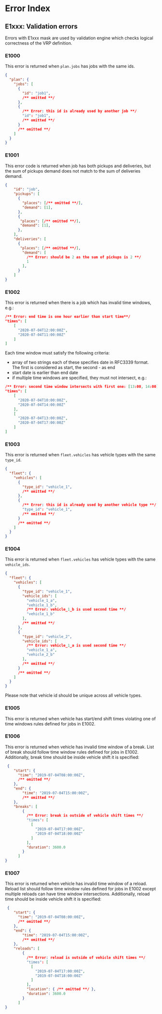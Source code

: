 # Error Index

## E1xxx: Validation errors

Errors with E1xxx mask are used by validation engine which checks logical correctness of the VRP definition.


### E1000

This error is returned when `plan.jobs` has jobs with the same ids.

```json
{
  "plan": {
    "jobs": [
      {
        "id": "job1",
        /** omitted **/
      },
      {
        /** Error: this id is already used by another job **/
        "id": "job1",
        /** omitted **/
      }
      /** omitted **/
    ]
  }
}
```


### E1001

This error code is returned when job has both pickups and deliveries, but the sum of pickups demand does not match to
the sum of deliveries demand.

```json
{
    "id": "job",
    "pickups": [
      {
        "places": [/** omitted **/],
        "demand": [1],
      },
      {
       "places": [/** omitted **/],
       "demand": [1],
      },
    ],
    "deliveries": [
      {
       "places": [/** omitted **/],
        "demand": [
          /** Error: should be 2 as the sum of pickups is 2 **/
          1
        ],
      }
    ]
}
```

### E1002

This error is returned when there is a job which has invalid time windows, e.g.:

```json
/** Error: end time is one hour earlier than start time**/
"times": [
    [
      "2020-07-04T12:00:00Z",
      "2020-07-04T11:00:00Z"
    ]
]
```

Each time window must satisfy the following criteria:

* array of two strings each of these specifies date in RFC3339 format. The first is considered as start,
the second - as end
* start date is earlier than end date
* if multiple time windows are specified, they must not intersect, e.g.:

```json
/** Error: second time window intersects with first one: [13:00, 14:00] **/
"times": [
    [
      "2020-07-04T10:00:00Z",
      "2020-07-04T14:00:00Z"
    ],
    [
      "2020-07-04T13:00:00Z",
      "2020-07-04T17:00:00Z"
    ]
]
```

### E1003

This error is returned when `fleet.vehicles` has vehicle types with the same `type_id`.

```json
{
  "fleet": {
    "vehicles": [
      {
        "type_id": "vehicle_1",
        /** omitted **/
      },
      {
        /** Error: this id is already used by another vehicle type **/
        "type_id": "vehicle_1",
        /** omitted **/
      }
      /** omitted **/
    ]
  }
}
```

### E1004

This error is returned when `fleet.vehicles` has vehicle types with the same `vehicle_ids`.

```json
{
  "fleet": {
    "vehicles": [
      {
        "type_id": "vehicle_1",
        "vehicle_ids": [
          "vehicle_1_a",
          "vehicle_1_b",
          /** Error: vehicle_1_b is used second time **/
          "vehicle_1_b"
        ],
        /** omitted **/
      },
      {
        "type_id": "vehicle_2",
        "vehicle_ids": [
          /** Error: vehicle_1_a is used second time **/
          "vehicle_1_a",
          "vehicle_2_b"
        ],
        /** omitted **/
      }
      /** omitted **/
    ]
  }
}
```

Please note that vehicle id should be unique across all vehicle types.


### E1005

This error is returned when vehicle has start/end shift times violating one of time windows rules defined for jobs in E1002.


### E1006

This error is returned when vehicle has invalid time window of a break. List of break should follow time window rules
defined for jobs in E1002. Additionally, break time should be inside vehicle shift it is specified:

```json
 {
    "start": {
      "time": "2019-07-04T08:00:00Z",
      /** omitted **/
    },
    "end": {
        "time": "2019-07-04T15:00:00Z",
        /** omitted **/
    },
    "breaks": [
        {
          /** Error: break is outside of vehicle shift times **/
          "times": [
            [
              "2019-07-04T17:00:00Z",
              "2019-07-04T18:00:00Z"
            ]
          ],
          "duration": 3600.0
        }
      ]
}
```

### E1007

This error is returned when vehicle has invalid time window of a reload. Reload list should follow time window rules
defined for jobs in E1002 except multiple reloads can have time window intersections. Additionally, reload time should
be inside vehicle shift it is specified:

```json
 {
    "start": {
      "time": "2019-07-04T08:00:00Z",
      /** omitted **/
    },
    "end": {
        "time": "2019-07-04T15:00:00Z",
        /** omitted **/
    },
    "reloads": [
        {
          /** Error: reload is outside of vehicle shift times **/
          "times": [
            [
              "2019-07-04T17:00:00Z",
              "2019-07-04T18:00:00Z"
            ]
          ],
          "location": { /** omitted **/ },
          "duration": 3600.0
        }
      ]
}
```
